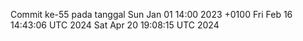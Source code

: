 Commit ke-55 pada tanggal Sun Jan 01 14:00 2023 +0100
Fri Feb 16 14:43:06 UTC 2024
Sat Apr 20 19:08:15 UTC 2024
